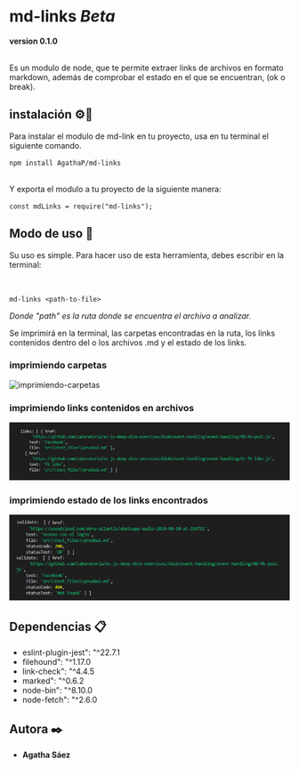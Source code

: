 # md-links _Beta_
**version 0.1.0**

<br>
Es un modulo de node, que te permite extraer links de archivos en formato markdown, además de comprobar el estado en el que se encuentran, (ok o break).

## instalación  ⚙️🔧

Para instalar el modulo de md-link en tu proyecto, usa en tu terminal el siguiente comando.

```
npm install AgathaP/md-links
```
<br>
Y exporta el modulo a tu proyecto de la siguiente manera:

```
const mdLinks = require("md-links");
```

## Modo de uso 📌

Su uso es simple. Para hacer uso de esta herramienta, debes escribir en la terminal:

<br>

```
md-links <path-to-file>
```
_Donde "path" es la ruta donde se encuentra el archivo a analizar._

Se imprimirá en la terminal, las carpetas encontradas en la ruta, los links contenidos dentro del o los archivos .md y el estado de los links.
<br>
### imprimiendo carpetas
![imprimiendo-carpetas](C:\Users\Asus\Desktop\SCL009-md-links\src\img\imprimiendo-carpetas.png)
<br>
### imprimiendo links contenidos en archivos
![links-encontrados](img\links-encontrados.png)
<br>
### imprimiendo estado de los links encontrados
![links-validados](img\links-validados.png)

## Dependencias 📋
* eslint-plugin-jest": "^22.7.1
* filehound": "^1.17.0
* link-check": "^4.4.5
* marked": "^0.6.2
* node-bin": "^8.10.0
* node-fetch": "^2.6.0

## Autora ✒️
* **Agatha Sáez**